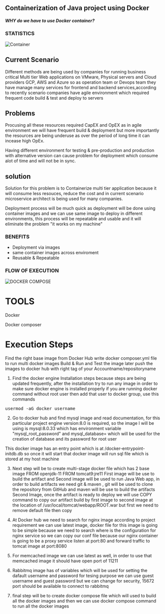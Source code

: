 ## Containerization of Java project using Docker
##### WHY do we have to use Docker container?

### STATISTICS

![Container](https://github.com/aleem632/docker/blob/03ce80a6b5ac0400fcc7d5cba940b22a32d43178/Diagram/Container.png)

## Current Scenario 

Different methods are being used by companies for running business critical Multi tier Web applications on VMware, Physical servers and Cloud providers GCP, AWS and Azure so as operation team or Devops team they have manage many services for frontend and backend services,according to recently scenario companies have agile environment which required frequent code build & test and deploy to servers

## Problems

Procusing all these resources required CapEX and OpEX as in agile environment we will have frequent build & deployment but more importantly the resources are being underuse as over the period of long time it can incease high OpEx.

Having different environment for testing & pre-production and production with alternative version can cause problem for deployment 
which consume alot of time and will not be in sync.

## solution

Solution for this problem is to Containerize multi tier application because it will consume less resouces, reduce the cost and in current scenario microservice architect is being used for many companies. 

Deployment process will be much quick as deployment will be done using container images and we can use same image to deploy in different environments, this process will be repeatable and usable and it will eliminate the problem "it works on my machine" 


### BENEFITS
- Deployment via images 
- same container images across enviroment
- Reusable & Repeatable 

### FLOW OF EXECUTION

![DOCKER COMPOSE](https://github.com/aleem632/docker/blob/9c89a5adfd039d2881912037645af7bf89d59ee9/Diagram/Docker-Compose.png)

# TOOLS 

Docker 

Docker composer 

# Execution Steps

Find the right base image from Docker Hub
write docker composer.yml file to run multi docker images
Build & Run and Test the image later push the images to docker hub with right tag of your Accountname/repositoryname 

1. Find the docker engine Installation steps because steps are being updated frequently, after the installation try to run any image
in order to make sure docker engine is installed properly if you are running docker command without root user then add that user 
to docker group, use this commands

<pre>
usermod -aG docker username
</pre>

2. Go to docker hub and find mysql image and read documentation, for this particular project engine version:8.0 is required, so the image
I will be using is mysql:8.0.33 which has environment variable "mysql_root_password" and mysql_database= which will be used for the creation of database and its password for root user

This docker image has an entry point which is at /docker-entrypoint-initdb.db so once it will start that docker image will run sql file which is stored at my host machine

3. Next step will be to create multi-stage docker file which has 2 base image 
FROM openjdk-11
FROM tomcat9:jre11
First image will be use to build the artifact and Second image will be used to run Java Web app, in order to build artifacts we need 
git & maven , git will be used to clone the repository from GitHub and maven will be use to build the artifacts 
Second Image, once the artifact is ready to deploy we will use COPY command to copy our artifact build by first image to second image at the location of /usr/local/tomcat/webapp/ROOT.war but first we need to remove default file then copy

4. At Docker hub we need to search for nginx image according to project requirement we can use latest image, docker file for this image is going to be simple because we need to search where is the configuration for nginx service so we can copy our conf file because our nginx container is going to be a proxy service listen at port:80 and forward traffic to tomcat image at port:8080

5. For memcached image we can use latest as well, in order to use that memcached image it should have open port of 11211
   
6. Rabbitmq image has of variables which will be used for setting the dafault username and password for tesing purpose we can use 
guest username and guest password but we can change for security, 15672 port should be available to connect to rabbitmq

7. final step will be to create docker compose file which will used to build all the docker images and then we can use docker compose 
command to run all the docker images 
 
